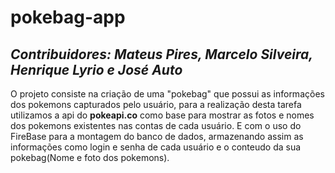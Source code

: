 # pokebag-app
## *Contribuidores: Mateus Pires, Marcelo Silveira, Henrique Lyrio e José Auto*

O projeto consiste na criação de uma "pokebag" que possui as informações dos pokemons capturados pelo usuário, para a realização desta tarefa utilizamos a api do **pokeapi.co** como base para mostrar as fotos e nomes 
dos pokemons existentes nas contas de cada usuário.
E com o uso do FireBase para a montagem do banco de dados, armazenando assim as informações como login e senha de cada usuário e o conteudo da sua pokebag(Nome e foto dos pokemons).

